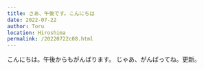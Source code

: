 ```yaml
---
title: さあ、午後です。こんにちは
date: 2022-07-22
author: Toru
location: Hiroshima
permalink: /20220722c08.html
---
```


こんにちは。午後からもがんばります。
じゃあ、がんばってね。更新。
